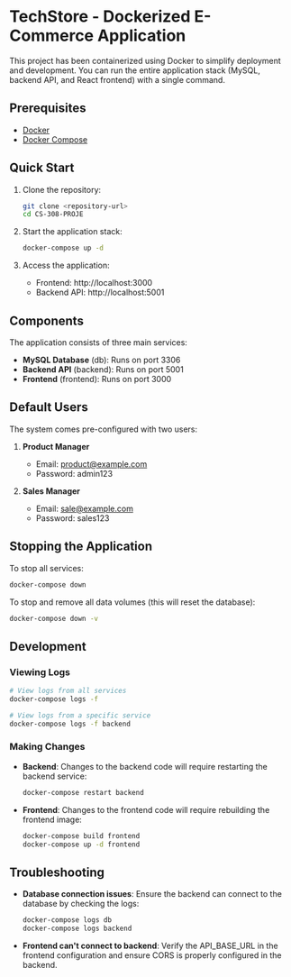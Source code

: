 # TechStore - Dockerized E-Commerce Application

This project has been containerized using Docker to simplify deployment and development. You can run the entire application stack (MySQL, backend API, and React frontend) with a single command.

## Prerequisites

- [Docker](https://www.docker.com/get-started)
- [Docker Compose](https://docs.docker.com/compose/install/)

## Quick Start

1. Clone the repository:
   ```bash
   git clone <repository-url>
   cd CS-308-PROJE
   ```

2. Start the application stack:
   ```bash
   docker-compose up -d
   ```

3. Access the application:
   - Frontend: http://localhost:3000
   - Backend API: http://localhost:5001

## Components

The application consists of three main services:

- **MySQL Database** (db): Runs on port 3306
- **Backend API** (backend): Runs on port 5001
- **Frontend** (frontend): Runs on port 3000

## Default Users

The system comes pre-configured with two users:

1. **Product Manager**
   - Email: product@example.com
   - Password: admin123

2. **Sales Manager**
   - Email: sale@example.com
   - Password: sales123

## Stopping the Application

To stop all services:

```bash
docker-compose down
```

To stop and remove all data volumes (this will reset the database):

```bash
docker-compose down -v
```

## Development

### Viewing Logs

```bash
# View logs from all services
docker-compose logs -f

# View logs from a specific service
docker-compose logs -f backend
```

### Making Changes

- **Backend**: Changes to the backend code will require restarting the backend service:
  ```bash
  docker-compose restart backend
  ```

- **Frontend**: Changes to the frontend code will require rebuilding the frontend image:
  ```bash
  docker-compose build frontend
  docker-compose up -d frontend
  ```

## Troubleshooting

- **Database connection issues**: Ensure the backend can connect to the database by checking the logs:
  ```bash
  docker-compose logs db
  docker-compose logs backend
  ```

- **Frontend can't connect to backend**: Verify the API_BASE_URL in the frontend configuration and ensure CORS is properly configured in the backend. 